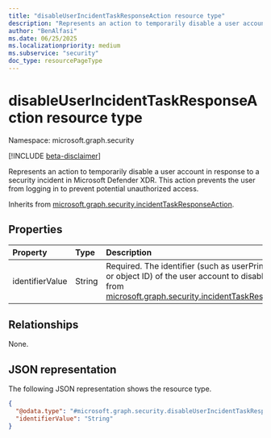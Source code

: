 ```yaml
---
title: "disableUserIncidentTaskResponseAction resource type"
description: "Represents an action to temporarily disable a user account in response to a security incident in Microsoft Defender XDR."
author: "BenAlfasi"
ms.date: 06/25/2025
ms.localizationpriority: medium
ms.subservice: "security"
doc_type: resourcePageType
---
```


# disableUserIncidentTaskResponseAction resource type

Namespace: microsoft.graph.security

[!INCLUDE [beta-disclaimer](../../includes/beta-disclaimer.md)]

Represents an action to temporarily disable a user account in response to a security incident in Microsoft Defender XDR. This action prevents the user from logging in to prevent potential unauthorized access.

Inherits from [microsoft.graph.security.incidentTaskResponseAction](../resources/security-incidenttaskresponseaction.md).

## Properties
|Property|Type|Description|
|:---|:---|:---|
|identifierValue|String|Required. The identifier (such as userPrincipalName or object ID) of the user account to disable. Inherited from [microsoft.graph.security.incidentTaskResponseAction](../resources/security-incidenttaskresponseaction.md).|

## Relationships
None.

## JSON representation
The following JSON representation shows the resource type.
<!-- {
  "blockType": "resource",
  "@odata.type": "microsoft.graph.security.disableUserIncidentTaskResponseAction"
}
-->
``` json
{
  "@odata.type": "#microsoft.graph.security.disableUserIncidentTaskResponseAction",
  "identifierValue": "String"
}
```

<!--
{
  "type": "#page.annotation",
  "namespace": "microsoft.graph.security"
}
-->
